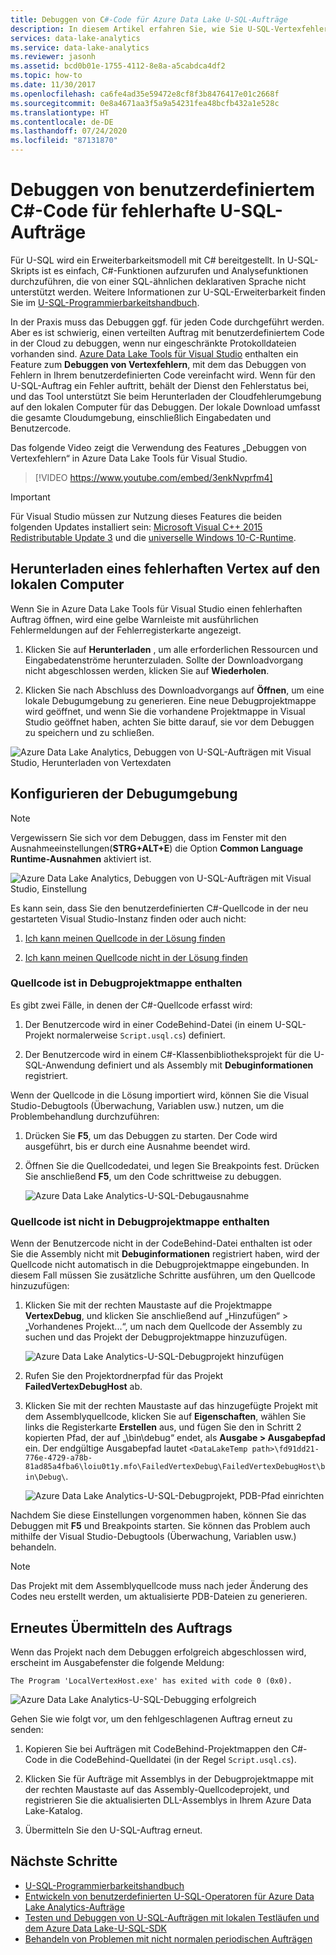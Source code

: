 ```yaml
---
title: Debuggen von C#-Code für Azure Data Lake U-SQL-Aufträge
description: In diesem Artikel erfahren Sie, wie Sie U-SQL-Vertexfehler mit Azure Data Lake Tools für Visual Studio debuggen.
services: data-lake-analytics
ms.service: data-lake-analytics
ms.reviewer: jasonh
ms.assetid: bcd0b01e-1755-4112-8e8a-a5cabdca4df2
ms.topic: how-to
ms.date: 11/30/2017
ms.openlocfilehash: ca6fe4ad35e59472e8cf8f3b8476417e01c2668f
ms.sourcegitcommit: 0e8a4671aa3f5a9a54231fea48bcfb432a1e528c
ms.translationtype: HT
ms.contentlocale: de-DE
ms.lasthandoff: 07/24/2020
ms.locfileid: "87131870"
---
```

# <a name="debug-user-defined-c-code-for-failed-u-sql-jobs"></a>Debuggen von benutzerdefiniertem C#-Code für fehlerhafte U-SQL-Aufträge

Für U-SQL wird ein Erweiterbarkeitsmodell mit C# bereitgestellt. In U-SQL-Skripts ist es einfach, C#-Funktionen aufzurufen und Analysefunktionen durchzuführen, die von einer SQL-ähnlichen deklarativen Sprache nicht unterstützt werden. Weitere Informationen zur U-SQL-Erweiterbarkeit finden Sie im [U-SQL-Programmierbarkeitshandbuch](https://docs.microsoft.com/azure/data-lake-analytics/data-lake-analytics-u-sql-programmability-guide#use-user-defined-functions-udf). 

In der Praxis muss das Debuggen ggf. für jeden Code durchgeführt werden. Aber es ist schwierig, einen verteilten Auftrag mit benutzerdefiniertem Code in der Cloud zu debuggen, wenn nur eingeschränkte Protokolldateien vorhanden sind. [Azure Data Lake Tools für Visual Studio](https://aka.ms/adltoolsvs) enthalten ein Feature zum **Debuggen von Vertexfehlern**, mit dem das Debuggen von Fehlern in Ihrem benutzerdefinierten Code vereinfacht wird. Wenn für den U-SQL-Auftrag ein Fehler auftritt, behält der Dienst den Fehlerstatus bei, und das Tool unterstützt Sie beim Herunterladen der Cloudfehlerumgebung auf den lokalen Computer für das Debuggen. Der lokale Download umfasst die gesamte Cloudumgebung, einschließlich Eingabedaten und Benutzercode.

Das folgende Video zeigt die Verwendung des Features „Debuggen von Vertexfehlern“ in Azure Data Lake Tools für Visual Studio.

> [!VIDEO https://www.youtube.com/embed/3enkNvprfm4]
>

> [!IMPORTANT]
> Für Visual Studio müssen zur Nutzung dieses Features die beiden folgenden Updates installiert sein: [Microsoft Visual C++ 2015 Redistributable Update 3](https://www.microsoft.com/en-us/download/details.aspx?id=53840) und die [universelle Windows 10-C-Runtime](https://www.microsoft.com/download/details.aspx?id=50410).
>

## <a name="download-failed-vertex-to-local-machine"></a>Herunterladen eines fehlerhaften Vertex auf den lokalen Computer

Wenn Sie in Azure Data Lake Tools für Visual Studio einen fehlerhaften Auftrag öffnen, wird eine gelbe Warnleiste mit ausführlichen Fehlermeldungen auf der Fehlerregisterkarte angezeigt.

1. Klicken Sie auf **Herunterladen** , um alle erforderlichen Ressourcen und Eingabedatenströme herunterzuladen. Sollte der Downloadvorgang nicht abgeschlossen werden, klicken Sie auf **Wiederholen**.

2. Klicken Sie nach Abschluss des Downloadvorgangs auf **Öffnen**, um eine lokale Debugumgebung zu generieren. Eine neue Debugprojektmappe wird geöffnet, und wenn Sie die vorhandene Projektmappe in Visual Studio geöffnet haben, achten Sie bitte darauf, sie vor dem Debuggen zu speichern und zu schließen.

![Azure Data Lake Analytics, Debuggen von U-SQL-Aufträgen mit Visual Studio, Herunterladen von Vertexdaten](./media/data-lake-analytics-debug-u-sql-jobs/data-lake-analytics-download-vertex.png)

## <a name="configure-the-debugging-environment"></a>Konfigurieren der Debugumgebung

> [!NOTE]
> Vergewissern Sie sich vor dem Debuggen, dass im Fenster mit den Ausnahmeeinstellungen(**STRG+ALT+E**) die Option **Common Language Runtime-Ausnahmen** aktiviert ist.

![Azure Data Lake Analytics, Debuggen von U-SQL-Aufträgen mit Visual Studio, Einstellung](./media/data-lake-analytics-debug-u-sql-jobs/data-lake-analytics-clr-exception-setting.png)

Es kann sein, dass Sie den benutzerdefinierten C#-Quellcode in der neu gestarteten Visual Studio-Instanz finden oder auch nicht:

1. [Ich kann meinen Quellcode in der Lösung finden](#source-code-is-included-in-debugging-solution)

2. [Ich kann meinen Quellcode nicht in der Lösung finden](#source-code-is-not-included-in-debugging-solution)

### <a name="source-code-is-included-in-debugging-solution"></a>Quellcode ist in Debugprojektmappe enthalten

Es gibt zwei Fälle, in denen der C#-Quellcode erfasst wird:

1. Der Benutzercode wird in einer CodeBehind-Datei (in einem U-SQL-Projekt normalerweise `Script.usql.cs`) definiert.

2. Der Benutzercode wird in einem C#-Klassenbibliotheksprojekt für die U-SQL-Anwendung definiert und als Assembly mit **Debuginformationen** registriert.

Wenn der Quellcode in die Lösung importiert wird, können Sie die Visual Studio-Debugtools (Überwachung, Variablen usw.) nutzen, um die Problembehandlung durchzuführen:

1. Drücken Sie **F5**, um das Debuggen zu starten. Der Code wird ausgeführt, bis er durch eine Ausnahme beendet wird.

2. Öffnen Sie die Quellcodedatei, und legen Sie Breakpoints fest. Drücken Sie anschließend **F5**, um den Code schrittweise zu debuggen.

    ![Azure Data Lake Analytics-U-SQL-Debugausnahme](./media/data-lake-analytics-debug-u-sql-jobs/data-lake-analytics-debug-exception.png)

### <a name="source-code-is-not-included-in-debugging-solution"></a>Quellcode ist nicht in Debugprojektmappe enthalten

Wenn der Benutzercode nicht in der CodeBehind-Datei enthalten ist oder Sie die Assembly nicht mit **Debuginformationen** registriert haben, wird der Quellcode nicht automatisch in die Debugprojektmappe eingebunden. In diesem Fall müssen Sie zusätzliche Schritte ausführen, um den Quellcode hinzuzufügen:

1. Klicken Sie mit der rechten Maustaste auf die Projektmappe **VertexDebug**, und klicken Sie anschließend auf „Hinzufügen“ > „Vorhandenes Projekt...“, um nach dem Quellcode der Assembly zu suchen und das Projekt der Debugprojektmappe hinzuzufügen.

    ![Azure Data Lake Analytics-U-SQL-Debugprojekt hinzufügen](./media/data-lake-analytics-debug-u-sql-jobs/data-lake-analytics-add-project-to-debug-solution.png)

2. Rufen Sie den Projektordnerpfad für das Projekt **FailedVertexDebugHost** ab. 

3. Klicken Sie mit der rechten Maustaste auf das hinzugefügte Projekt mit dem Assemblyquellcode, klicken Sie auf **Eigenschaften**, wählen Sie links die Registerkarte **Erstellen** aus, und fügen Sie den in Schritt 2 kopierten Pfad, der auf „\bin\debug“ endet, als **Ausgabe > Ausgabepfad** ein. Der endgültige Ausgabepfad lautet `<DataLakeTemp path>\fd91dd21-776e-4729-a78b-81ad85a4fba6\loiu0t1y.mfo\FailedVertexDebug\FailedVertexDebugHost\bin\Debug\`.

    ![Azure Data Lake Analytics-U-SQL-Debugprojekt, PDB-Pfad einrichten](./media/data-lake-analytics-debug-u-sql-jobs/data-lake-analytics-set-pdb-path.png)

Nachdem Sie diese Einstellungen vorgenommen haben, können Sie das Debuggen mit **F5** und Breakpoints starten. Sie können das Problem auch mithilfe der Visual Studio-Debugtools (Überwachung, Variablen usw.) behandeln.

> [!NOTE]
> Das Projekt mit dem Assemblyquellcode muss nach jeder Änderung des Codes neu erstellt werden, um aktualisierte PDB-Dateien zu generieren.

## <a name="resubmit-the-job"></a>Erneutes Übermitteln des Auftrags

Wenn das Projekt nach dem Debuggen erfolgreich abgeschlossen wird, erscheint im Ausgabefenster die folgende Meldung:

`The Program 'LocalVertexHost.exe' has exited with code 0 (0x0).`

![Azure Data Lake Analytics-U-SQL-Debugging erfolgreich](./media/data-lake-analytics-debug-u-sql-jobs/data-lake-analytics-debug-succeed.png)

Gehen Sie wie folgt vor, um den fehlgeschlagenen Auftrag erneut zu senden:

1. Kopieren Sie bei Aufträgen mit CodeBehind-Projektmappen den C#-Code in die CodeBehind-Quelldatei (in der Regel `Script.usql.cs`).

2. Klicken Sie für Aufträge mit Assemblys in der Debugprojektmappe mit der rechten Maustaste auf das Assembly-Quellcodeprojekt, und registrieren Sie die aktualisierten DLL-Assemblys in Ihrem Azure Data Lake-Katalog.

3. Übermitteln Sie den U-SQL-Auftrag erneut.

## <a name="next-steps"></a>Nächste Schritte

- [U-SQL-Programmierbarkeitshandbuch](data-lake-analytics-u-sql-programmability-guide.md)
- [Entwickeln von benutzerdefinierten U-SQL-Operatoren für Azure Data Lake Analytics-Aufträge](data-lake-analytics-u-sql-develop-user-defined-operators.md)
- [Testen und Debuggen von U-SQL-Aufträgen mit lokalen Testläufen und dem Azure Data Lake-U-SQL-SDK](data-lake-analytics-data-lake-tools-local-run.md)
- [Behandeln von Problemen mit nicht normalen periodischen Aufträgen](data-lake-analytics-data-lake-tools-debug-recurring-job.md)
